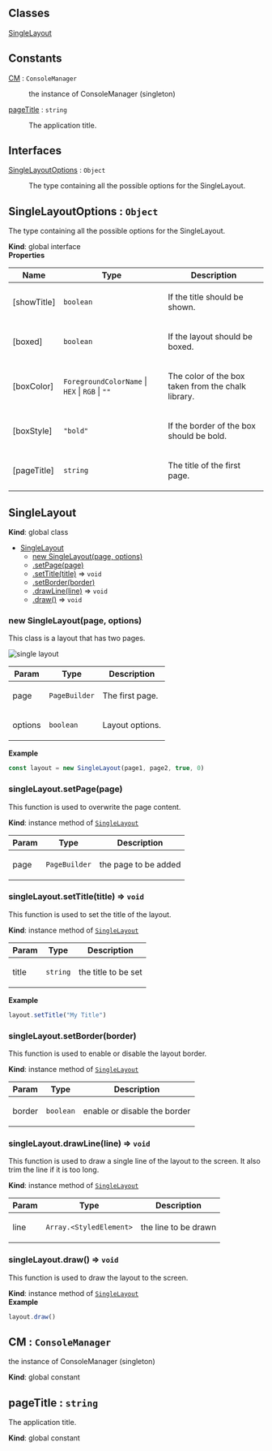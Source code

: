 ## Classes

<dl>
<dt><a href="#SingleLayout">SingleLayout</a></dt>
<dd></dd>
</dl>

## Constants

<dl>
<dt><a href="#CM">CM</a> : <code>ConsoleManager</code></dt>
<dd><p>the instance of ConsoleManager (singleton)</p></dd>
<dt><a href="#pageTitle">pageTitle</a> : <code>string</code></dt>
<dd><p>The application title.</p></dd>
</dl>

## Interfaces

<dl>
<dt><a href="#SingleLayoutOptions">SingleLayoutOptions</a> : <code>Object</code></dt>
<dd><p>The type containing all the possible options for the SingleLayout.</p></dd>
</dl>

<a name="SingleLayoutOptions"></a>

## SingleLayoutOptions : <code>Object</code>
<p>The type containing all the possible options for the SingleLayout.</p>

**Kind**: global interface  
**Properties**

| Name | Type | Description |
| --- | --- | --- |
| [showTitle] | <code>boolean</code> | <p>If the title should be shown.</p> |
| [boxed] | <code>boolean</code> | <p>If the layout should be boxed.</p> |
| [boxColor] | <code>ForegroundColorName</code> \| <code>HEX</code> \| <code>RGB</code> \| <code>&quot;&quot;</code> | <p>The color of the box taken from the chalk library.</p> |
| [boxStyle] | <code>&quot;bold&quot;</code> | <p>If the border of the box should be bold.</p> |
| [pageTitle] | <code>string</code> | <p>The title of the first page.</p> |

<a name="SingleLayout"></a>

## SingleLayout
**Kind**: global class  

* [SingleLayout](#SingleLayout)
    * [new SingleLayout(page, options)](#new_SingleLayout_new)
    * [.setPage(page)](#SingleLayout+setPage)
    * [.setTitle(title)](#SingleLayout+setTitle) ⇒ <code>void</code>
    * [.setBorder(border)](#SingleLayout+setBorder)
    * [.drawLine(line)](#SingleLayout+drawLine) ⇒ <code>void</code>
    * [.draw()](#SingleLayout+draw) ⇒ <code>void</code>

<a name="new_SingleLayout_new"></a>

### new SingleLayout(page, options)
<p>This class is a layout that has two pages.</p>
<p><img src="https://user-images.githubusercontent.com/14907987/170997567-b1260996-cc7e-4c26-8389-39519313f3f6.png" alt="single layout"></p>


| Param | Type | Description |
| --- | --- | --- |
| page | <code>PageBuilder</code> | <p>The first page.</p> |
| options | <code>boolean</code> | <p>Layout options.</p> |

**Example**  
```js
const layout = new SingleLayout(page1, page2, true, 0)
```
<a name="SingleLayout+setPage"></a>

### singleLayout.setPage(page)
<p>This function is used to overwrite the page content.</p>

**Kind**: instance method of [<code>SingleLayout</code>](#SingleLayout)  

| Param | Type | Description |
| --- | --- | --- |
| page | <code>PageBuilder</code> | <p>the page to be added</p> |

<a name="SingleLayout+setTitle"></a>

### singleLayout.setTitle(title) ⇒ <code>void</code>
<p>This function is used to set the title of the layout.</p>

**Kind**: instance method of [<code>SingleLayout</code>](#SingleLayout)  

| Param | Type | Description |
| --- | --- | --- |
| title | <code>string</code> | <p>the title to be set</p> |

**Example**  
```js
layout.setTitle("My Title")
```
<a name="SingleLayout+setBorder"></a>

### singleLayout.setBorder(border)
<p>This function is used to enable or disable the layout border.</p>

**Kind**: instance method of [<code>SingleLayout</code>](#SingleLayout)  

| Param | Type | Description |
| --- | --- | --- |
| border | <code>boolean</code> | <p>enable or disable the border</p> |

<a name="SingleLayout+drawLine"></a>

### singleLayout.drawLine(line) ⇒ <code>void</code>
<p>This function is used to draw a single line of the layout to the screen. It also trim the line if it is too long.</p>

**Kind**: instance method of [<code>SingleLayout</code>](#SingleLayout)  

| Param | Type | Description |
| --- | --- | --- |
| line | <code>Array.&lt;StyledElement&gt;</code> | <p>the line to be drawn</p> |

<a name="SingleLayout+draw"></a>

### singleLayout.draw() ⇒ <code>void</code>
<p>This function is used to draw the layout to the screen.</p>

**Kind**: instance method of [<code>SingleLayout</code>](#SingleLayout)  
**Example**  
```js
layout.draw()
```
<a name="CM"></a>

## CM : <code>ConsoleManager</code>
<p>the instance of ConsoleManager (singleton)</p>

**Kind**: global constant  
<a name="pageTitle"></a>

## pageTitle : <code>string</code>
<p>The application title.</p>

**Kind**: global constant  
